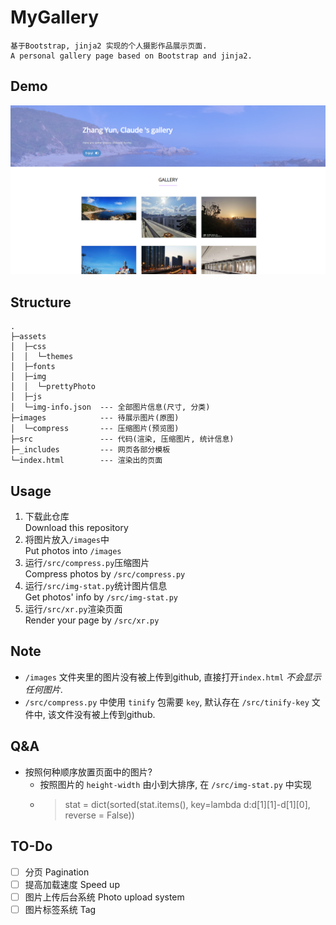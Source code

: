 # MyGallery

    基于Bootstrap, jinja2 实现的个人摄影作品展示页面.
    A personal gallery page based on Bootstrap and jinja2.

## Demo
![Demo](assets/img/demo.png)

## Structure

    .
    ├─assets                 
    │  ├─css                 
    │  │  └─themes           
    │  ├─fonts               
    │  ├─img                 
    │  │  └─prettyPhoto      
    │  ├─js
    │  └─img-info.json  --- 全部图片信息(尺寸, 分类)                
    ├─images            --- 待展示图片(原图)               
    │  └─compress       --- 压缩图片(预览图)           
    ├─src               --- 代码(渲染, 压缩图片, 统计信息)
    ├─_includes         --- 网页各部分模板                       
    └─index.html        --- 渲染出的页面                    

## Usage

1. 下载此仓库 <br>Download this repository
2. 将图片放入`/images`中 <br>Put photos into `/images`
3. 运行`/src/compress.py`压缩图片 <br>Compress photos by `/src/compress.py`
4. 运行`/src/img-stat.py`统计图片信息 <br>Get photos' info by `/src/img-stat.py`
5. 运行`/src/xr.py`渲染页面 <br>Render your page by `/src/xr.py`

## Note
- `/images` 文件夹里的图片没有被上传到github, 直接打开`index.html` *不会显示任何图片*.
- `/src/compress.py` 中使用 `tinify` 包需要 `key`, 默认存在 `/src/tinify-key` 文件中, 该文件没有被上传到github.

## Q&A
- 按照何种顺序放置页面中的图片?
  - 按照图片的 `height-width` 由小到大排序, 在 `/src/img-stat.py` 中实现
  - <blockquote>stat = dict(sorted(stat.items(), key=lambda d:d[1][1]-d[1][0], reverse = False))</blockquote>
 

## TO-Do
- [ ] 分页 Pagination
- [ ] 提高加载速度 Speed up
- [ ] 图片上传后台系统 Photo upload system
- [ ] 图片标签系统 Tag